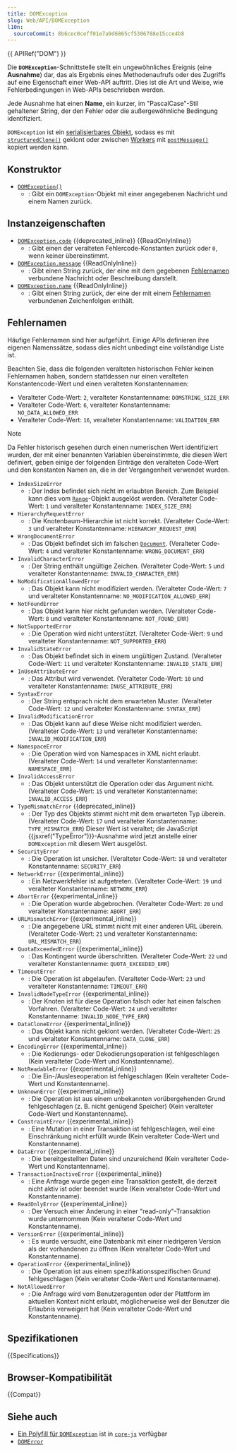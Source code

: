 ```yaml
---
title: DOMException
slug: Web/API/DOMException
l10n:
  sourceCommit: 8b6cec0ceff01e7a9d6865cf5306788e15cce4b8
---
```


{{ APIRef("DOM") }}

Die **`DOMException`**-Schnittstelle stellt ein ungewöhnliches Ereignis (eine **Ausnahme**) dar, das als Ergebnis eines Methodenaufrufs oder des Zugriffs auf eine Eigenschaft einer Web-API auftritt. Dies ist die Art und Weise, wie Fehlerbedingungen in Web-APIs beschrieben werden.

Jede Ausnahme hat einen **Name**, ein kurzer, im "PascalCase"-Stil gehaltener String, der den Fehler oder die außergewöhnliche Bedingung identifiziert.

`DOMException` ist ein [serialisierbares Objekt](/de/docs/Glossary/Serializable_object), sodass es mit [`structuredClone()`](/de/docs/Web/API/Window/structuredClone) geklont oder zwischen [Workers](/de/docs/Web/API/Worker) mit [`postMessage()`](/de/docs/Web/API/Worker/postMessage) kopiert werden kann.

## Konstruktor

- [`DOMException()`](/de/docs/Web/API/DOMException/DOMException)
  - : Gibt ein `DOMException`-Objekt mit einer angegebenen Nachricht und einem Namen zurück.

## Instanzeigenschaften

- [`DOMException.code`](/de/docs/Web/API/DOMException/code) {{deprecated_inline}} {{ReadOnlyInline}}
  - : Gibt einen der veralteten Fehlercode-Konstanten zurück oder `0`, wenn keiner übereinstimmt.
- [`DOMException.message`](/de/docs/Web/API/DOMException/message) {{ReadOnlyInline}}
  - : Gibt einen String zurück, der eine mit dem gegebenen [Fehlernamen](#fehlernamen) verbundene Nachricht oder Beschreibung darstellt.
- [`DOMException.name`](/de/docs/Web/API/DOMException/name) {{ReadOnlyInline}}
  - : Gibt einen String zurück, der eine der mit einem [Fehlernamen](#fehlernamen) verbundenen Zeichenfolgen enthält.

## Fehlernamen

Häufige Fehlernamen sind hier aufgeführt. Einige APIs definieren ihre eigenen Namenssätze, sodass dies nicht unbedingt eine vollständige Liste ist.

Beachten Sie, dass die folgenden veralteten historischen Fehler keinen Fehlernamen haben, sondern stattdessen nur einen veralteten Konstantencode-Wert und einen veralteten Konstantennamen:

- Veralteter Code-Wert: `2`, veralteter Konstantenname: `DOMSTRING_SIZE_ERR`
- Veralteter Code-Wert: `6`, veralteter Konstantenname: `NO_DATA_ALLOWED_ERR`
- Veralteter Code-Wert: `16`, veralteter Konstantenname: `VALIDATION_ERR`

> [!NOTE]
> Da Fehler historisch gesehen durch einen numerischen Wert identifiziert wurden, der mit einer benannten Variablen übereinstimmte, die diesen Wert definiert, geben einige der folgenden Einträge den veralteten Code-Wert und den konstanten Namen an, die in der Vergangenheit verwendet wurden.

- `IndexSizeError`
  - : Der Index befindet sich nicht im erlaubten Bereich. Zum Beispiel kann dies vom [`Range`](/de/docs/Web/API/Range)-Objekt ausgelöst werden. (Veralteter Code-Wert: `1` und veralteter Konstantenname: `INDEX_SIZE_ERR`)
- `HierarchyRequestError`
  - : Die Knotenbaum-Hierarchie ist nicht korrekt. (Veralteter Code-Wert: `3` und veralteter Konstantenname: `HIERARCHY_REQUEST_ERR`)
- `WrongDocumentError`
  - : Das Objekt befindet sich im falschen [`Document`](/de/docs/Web/API/Document). (Veralteter Code-Wert: `4` und veralteter Konstantenname: `WRONG_DOCUMENT_ERR`)
- `InvalidCharacterError`
  - : Der String enthält ungültige Zeichen. (Veralteter Code-Wert: `5` und veralteter Konstantenname: `INVALID_CHARACTER_ERR`)
- `NoModificationAllowedError`
  - : Das Objekt kann nicht modifiziert werden. (Veralteter Code-Wert: `7` und veralteter Konstantenname: `NO_MODIFICATION_ALLOWED_ERR`)
- `NotFoundError`
  - : Das Objekt kann hier nicht gefunden werden. (Veralteter Code-Wert: `8` und veralteter Konstantenname: `NOT_FOUND_ERR`)
- `NotSupportedError`
  - : Die Operation wird nicht unterstützt. (Veralteter Code-Wert: `9` und veralteter Konstantenname: `NOT_SUPPORTED_ERR`)
- `InvalidStateError`
  - : Das Objekt befindet sich in einem ungültigen Zustand. (Veralteter Code-Wert: `11` und veralteter Konstantenname: `INVALID_STATE_ERR`)
- `InUseAttributeError`
  - : Das Attribut wird verwendet. (Veralteter Code-Wert: `10` und veralteter Konstantenname: `INUSE_ATTRIBUTE_ERR`)
- `SyntaxError`
  - : Der String entsprach nicht dem erwarteten Muster. (Veralteter Code-Wert: `12` und veralteter Konstantenname: `SYNTAX_ERR`)
- `InvalidModificationError`
  - : Das Objekt kann auf diese Weise nicht modifiziert werden. (Veralteter Code-Wert: `13` und veralteter Konstantenname: `INVALID_MODIFICATION_ERR`)
- `NamespaceError`
  - : Die Operation wird von Namespaces in XML nicht erlaubt. (Veralteter Code-Wert: `14` und veralteter Konstantenname: `NAMESPACE_ERR`)
- `InvalidAccessError`
  - : Das Objekt unterstützt die Operation oder das Argument nicht. (Veralteter Code-Wert: `15` und veralteter Konstantenname: `INVALID_ACCESS_ERR`)
- `TypeMismatchError` {{deprecated_inline}}
  - : Der Typ des Objekts stimmt nicht mit dem erwarteten Typ überein. (Veralteter Code-Wert: `17` und veralteter Konstantenname: `TYPE_MISMATCH_ERR`) Dieser Wert ist veraltet; die JavaScript {{jsxref("TypeError")}}-Ausnahme wird jetzt anstelle einer `DOMException` mit diesem Wert ausgelöst.
- `SecurityError`
  - : Die Operation ist unsicher. (Veralteter Code-Wert: `18` und veralteter Konstantenname: `SECURITY_ERR`)
- `NetworkError` {{experimental_inline}}
  - : Ein Netzwerkfehler ist aufgetreten. (Veralteter Code-Wert: `19` und veralteter Konstantenname: `NETWORK_ERR`)
- `AbortError` {{experimental_inline}}
  - : Die Operation wurde abgebrochen. (Veralteter Code-Wert: `20` und veralteter Konstantenname: `ABORT_ERR`)
- `URLMismatchError` {{experimental_inline}}
  - : Die angegebene URL stimmt nicht mit einer anderen URL überein. (Veralteter Code-Wert: `21` und veralteter Konstantenname: `URL_MISMATCH_ERR`)
- `QuotaExceededError` {{experimental_inline}}
  - : Das Kontingent wurde überschritten. (Veralteter Code-Wert: `22` und veralteter Konstantenname: `QUOTA_EXCEEDED_ERR`)
- `TimeoutError`
  - : Die Operation ist abgelaufen. (Veralteter Code-Wert: `23` und veralteter Konstantenname: `TIMEOUT_ERR`)
- `InvalidNodeTypeError` {{experimental_inline}}
  - : Der Knoten ist für diese Operation falsch oder hat einen falschen Vorfahren. (Veralteter Code-Wert: `24` und veralteter Konstantenname: `INVALID_NODE_TYPE_ERR`)
- `DataCloneError` {{experimental_inline}}
  - : Das Objekt kann nicht geklont werden. (Veralteter Code-Wert: `25` und veralteter Konstantenname: `DATA_CLONE_ERR`)
- `EncodingError` {{experimental_inline}}
  - : Die Kodierungs- oder Dekodierungsoperation ist fehlgeschlagen (Kein veralteter Code-Wert und Konstantenname).
- `NotReadableError` {{experimental_inline}}
  - : Die Ein-/Ausleseoperation ist fehlgeschlagen (Kein veralteter Code-Wert und Konstantenname).
- `UnknownError` {{experimental_inline}}
  - : Die Operation ist aus einem unbekannten vorübergehenden Grund fehlgeschlagen (z. B. nicht genügend Speicher) (Kein veralteter Code-Wert und Konstantenname).
- `ConstraintError` {{experimental_inline}}
  - : Eine Mutation in einer Transaktion ist fehlgeschlagen, weil eine Einschränkung nicht erfüllt wurde (Kein veralteter Code-Wert und Konstantenname).
- `DataError` {{experimental_inline}}
  - : Die bereitgestellten Daten sind unzureichend (Kein veralteter Code-Wert und Konstantenname).
- `TransactionInactiveError` {{experimental_inline}}
  - : Eine Anfrage wurde gegen eine Transaktion gestellt, die derzeit nicht aktiv ist oder beendet wurde (Kein veralteter Code-Wert und Konstantenname).
- `ReadOnlyError` {{experimental_inline}}
  - : Der Versuch einer Änderung in einer "read-only"-Transaktion wurde unternommen (Kein veralteter Code-Wert und Konstantenname).
- `VersionError` {{experimental_inline}}
  - : Es wurde versucht, eine Datenbank mit einer niedrigeren Version als der vorhandenen zu öffnen (Kein veralteter Code-Wert und Konstantenname).
- `OperationError` {{experimental_inline}}
  - : Die Operation ist aus einem spezifikationsspezifischen Grund fehlgeschlagen (Kein veralteter Code-Wert und Konstantenname).
- `NotAllowedError`
  - : Die Anfrage wird vom Benutzeragenten oder der Plattform im aktuellen Kontext nicht erlaubt, möglicherweise weil der Benutzer die Erlaubnis verweigert hat (Kein veralteter Code-Wert und Konstantenname).

## Spezifikationen

{{Specifications}}

## Browser-Kompatibilität

{{Compat}}

## Siehe auch

- [Ein Polyfill für `DOMException`](https://github.com/zloirock/core-js#domexception) ist in [`core-js`](https://github.com/zloirock/core-js) verfügbar
- [`DOMError`](/de/docs/Web/API/DOMError)
